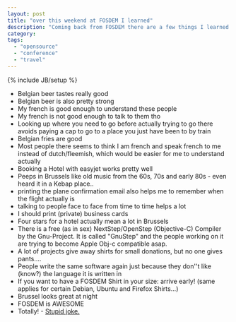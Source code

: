 ```yaml
---
layout: post
title: "over this weekend at FOSDEM I learned"
description: "Coming back from FOSDEM there are a few things I learned and I'd like to share with you. Aside from Belgium Beer and stuff I learned about myself, there have also been things to keep in mind if I ever host a conference myself..."
category:
tags:
  - "opensource"
  - "conference"
  - "travel"
---
```

{% include JB/setup %}

 * Belgian beer tastes really good
 * Belgian beer is also pretty strong
 * My french is good enough to understand these people
 * My french is not good enough to talk to them tho
 * Looking up where you need to go before actually trying to go there avoids paying a cap to go to a place you just have been to by train
 * Belgian fries are good
 * Most people there seems to think I am french and speak french to me instead of dutch/fleemish, which would be easier for me to understand actually
 * Booking a Hotel with easyjet works pretty well
 * Peeps in Brussels like old music from the 60s, 70s and early 80s - even heard it in a Kebap place..
 * printing the plane confirmation email also helps me to remember when the flight actually is
 * talking to people face to face from time to time helps a lot
 * I should print (private) business cards
 * Four stars for a hotel actually mean a lot in Brussels
 * There is a free (as in sex) NextStep/OpenStep (Objective-C) Compiler by the Gnu-Project. It is called "GnuStep" and the people working on it are trying to become Apple Obj-c compatible asap.
 * A lot of projects give away shirts for small donations, but no one gives pants....
 * People write the same software again just because they don''t like (know?) the language it is written in
 * If you want to have a FOSDEM Shirt in your size: arrive early! (same applies for certain Debian, Ubuntu and Firefox Shirts...)
 * Brussel looks great at night
 * FOSDEM is AWESOME
 * Totally! - [Stupid joke.](http://thetvdb.com/?tab=episode&seriesid=75760&seasonid=34610&id=423101&lid=7)